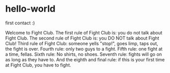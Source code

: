 # hello-world
first contact :)

Welcome to Fight Club. The first rule of Fight Club is: you do not talk about Fight Club. The second rule of Fight Club is: you DO NOT talk about Fight Club! Third rule of Fight Club: someone yells "stop!", goes limp, taps out, the fight is over. Fourth rule: only two guys to a fight. Fifth rule: one fight at a time, fellas. Sixth rule: No shirts, no shoes. Seventh rule: fights will go on as long as they have to. And the eighth and final rule: if this is your first time at Fight Club, you have to fight.
